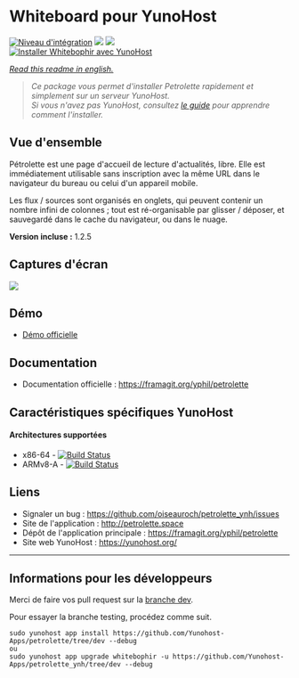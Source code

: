 # Whiteboard pour YunoHost

[![Niveau d'intégration](https://dash.yunohost.org/integration/petrolette.svg)](https://dash.yunohost.org/appci/app/petrolette) ![](https://ci-apps.yunohost.org/ci/badges/petrolette.status.svg) ![](https://ci-apps.yunohost.org/ci/badges/petrolette.maintain.svg)  
[![Installer Whitebophir avec YunoHost](https://install-app.yunohost.org/install-with-yunohost.png)](https://install-app.yunohost.org/?app=petrolette)

*[Read this readme in english.](./README.md)* 

> *Ce package vous permet d'installer Petrolette rapidement et simplement sur un serveur YunoHost.  
Si vous n'avez pas YunoHost, consultez [le guide](https://yunohost.org/#/install) pour apprendre comment l'installer.*

## Vue d'ensemble

 Pétrolette est une page d'accueil de lecture d'actualités, libre. Elle est immédiatement utilisable sans inscription avec la même URL dans le navigateur du bureau ou celui d'un appareil mobile.

Les flux / sources sont organisés en onglets, qui peuvent contenir un nombre infini de colonnes ; tout est ré-organisable par glisser / déposer, et sauvegardé dans le cache du navigateur, ou dans le nuage.

**Version incluse :** 1.2.5

## Captures d'écran

![](https://framagit.org/yphil/assets/-/raw/master/img/petrolette.png)

## Démo

* [Démo officielle](petrolette.space)

## Documentation

 * Documentation officielle : https://framagit.org/yphil/petrolette

## Caractéristiques spécifiques YunoHost
#### Architectures supportées

* x86-64 - [![Build Status](https://ci-apps.yunohost.org/ci/logs/petrolette%20%28Apps%29.svg)](https://ci-apps.yunohost.org/ci/apps/petrolette/)
* ARMv8-A - [![Build Status](https://ci-apps-arm.yunohost.org/ci/logs/petrolette%20%28Apps%29.svg)](https://ci-apps-arm.yunohost.org/ci/apps/petrolette/)

## Liens

 * Signaler un bug : https://github.com/oiseauroch/petrolette_ynh/issues
 * Site de l'application : http://petrolette.space
 * Dépôt de l'application principale : https://framagit.org/yphil/petrolette
 * Site web YunoHost : https://yunohost.org/

---

## Informations pour les développeurs

Merci de faire vos pull request sur la [branche dev](https://github.com/oiseauroch/petrolette/tree/dev).

Pour essayer la branche testing, procédez comme suit.
```
sudo yunohost app install https://github.com/Yunohost-Apps/petrolette/tree/dev --debug
ou
sudo yunohost app upgrade whitebophir -u https://github.com/Yunohost-Apps/petrolette_ynh/tree/dev --debug
```
